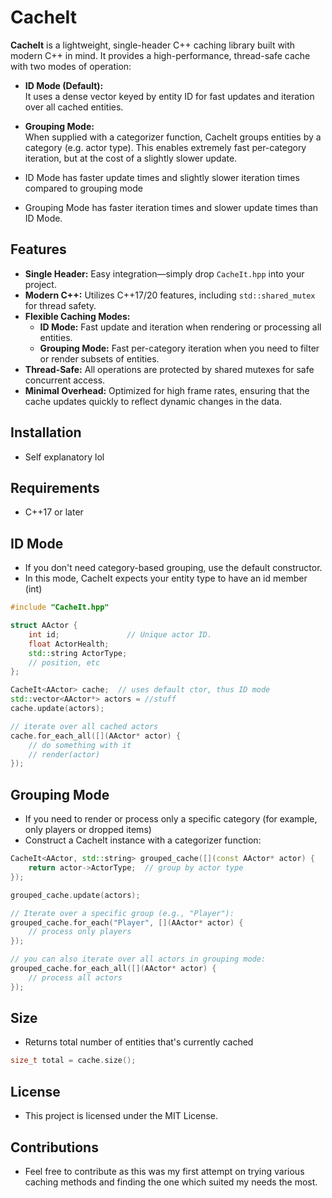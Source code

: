 # CacheIt

**CacheIt** is a lightweight, single-header C++ caching library built with modern C++ in mind. It provides a high-performance, thread-safe cache with two modes of operation:

- **ID Mode (Default):**  
  It uses a dense vector keyed by entity ID for fast updates and iteration over all cached entities.

- **Grouping Mode:**  
  When supplied with a categorizer function, CacheIt groups entities by a category (e.g. actor type).
  This enables extremely fast per-category iteration, but at the cost of a slightly slower update.
  
- ID Mode has faster update times and slightly slower iteration times compared to grouping mode
- Grouping Mode has faster iteration times and slower update times than ID Mode.

## Features

- **Single Header:** Easy integration—simply drop `CacheIt.hpp` into your project.
- **Modern C++:** Utilizes C++17/20 features, including `std::shared_mutex` for thread safety.
- **Flexible Caching Modes:**  
  - **ID Mode:** Fast update and iteration when rendering or processing all entities.
  - **Grouping Mode:** Fast per-category iteration when you need to filter or render subsets of entities.
- **Thread-Safe:** All operations are protected by shared mutexes for safe concurrent access.
- **Minimal Overhead:** Optimized for high frame rates, ensuring that the cache updates quickly to reflect dynamic changes in the data.

## Installation
- Self explanatory lol

## Requirements
- C++17 or later

## ID Mode 
- If you don't need category-based grouping, use the default constructor.
- In this mode, CacheIt expects your entity type to have an id member (int)
```cpp
#include "CacheIt.hpp"

struct AActor {
    int id;               // Unique actor ID.
    float ActorHealth;
    std::string ActorType;
    // position, etc
};

CacheIt<AActor> cache;  // uses default ctor, thus ID mode
std::vector<AActor*> actors = //stuff
cache.update(actors);

// iterate over all cached actors
cache.for_each_all([](AActor* actor) {
    // do something with it
    // render(actor)
});

```

## Grouping Mode 
- If you need to render or process only a specific category (for example, only players or dropped items)
- Construct a CacheIt instance with a categorizer function:
```cpp
CacheIt<AActor, std::string> grouped_cache([](const AActor* actor) {
    return actor->ActorType;  // group by actor type
});

grouped_cache.update(actors);

// Iterate over a specific group (e.g., "Player"):
grouped_cache.for_each("Player", [](AActor* actor) {
    // process only players
});

// you can also iterate over all actors in grouping mode:
grouped_cache.for_each_all([](AActor* actor) {
    // process all actors
});

```

## Size
- Returns total number of entities that's currently cached
```cpp
size_t total = cache.size();
```

## License
- This project is licensed under the MIT License.

## Contributions
- Feel free to contribute as this was my first attempt on trying various caching methods and finding the one which suited my needs the most.
